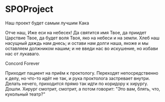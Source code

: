 # SPOProject
Наш проект будет самым лучшим
Кака

Отче наш, Иже еси на небесех! Да святится имя Твое, да приидет Царствие Твое, да будет воля Твоя,
яко на небеси и на земли. Хлеб наш насущный даждь нам днесь; и остави нам долги наша, якоже и мы
оставляем должником нашим; и не введи нас во искушение, но избави нас от лукаваго.

Concord Forever

Приходит пациент на приём к проктологу. Переходят непосредственно к делу,
но что-то идёт не так, и рука проктолога застревает внутри. Делать нечего,
приходится прямо так идти по коридору к хирургу. Дошли. Хирург смотрит,
смотрит, а потом говорит: "Это вам, блять, что, кукольный театр?"